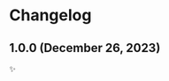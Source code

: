 <!-- markdownlint-disable line-length -->

Changelog
=========

1.0.0 (December 26, 2023)
-------------------------

✨

